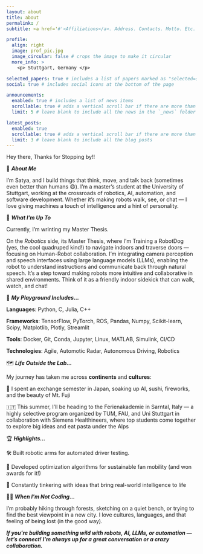 ```yaml
---
layout: about
title: about
permalink: /
subtitle: <a href='#'>Affiliations</a>. Address. Contacts. Motto. Etc.

profile:
  align: right
  image: prof_pic.jpg
  image_circular: false # crops the image to make it circular
  more_info: >
    <p> Stuttgart, Germany </p>

selected_papers: true # includes a list of papers marked as "selected={true}"
social: true # includes social icons at the bottom of the page

announcements:
  enabled: true # includes a list of news items
  scrollable: true # adds a vertical scroll bar if there are more than 3 news items
  limit: 5 # leave blank to include all the news in the `_news` folder

latest_posts:
  enabled: true
  scrollable: true # adds a vertical scroll bar if there are more than 3 new posts items
  limit: 3 # leave blank to include all the blog posts
---
```

Hey there, Thanks for Stopping by!!  
  

👋 ***About Me***  


I’m Satya, and I build things that think, move, and talk back (sometimes even better than humans 😄).
I’m a master’s student at the University of Stuttgart, working at the crossroads of robotics, AI, automation, and software development. Whether it’s making robots walk, see, or chat — I love giving machines a touch of intelligence and a hint of personality.

🧠 ***What I'm Up To***  

Currently, I’m wrinting my Master Thesis.  


On the *Robotics* side, its Master Thesis, where I'm Training a RobotDog (yes, the cool quadruped kind!) to navigate indoors and traverse doors — focusing on Human-Robot collaboration. I’m integrating camera perception and speech interfaces using large language models (LLMs), enabling the robot to understand instructions and communicate back through natural speech. It’s a step toward making robots more intuitive and collaborative in shared environments. Think of it as a friendly indoor sidekick that can walk, watch, and chat!


🔧 ***My Playground Includes...***  

**Languages**: Python, C, Julia, C++

**Frameworks**: TensorFlow, PyTorch, ROS, Pandas, Numpy, Scikit-learn, Scipy, Matplotlib, Plotly, Streamlit

**Tools**: Docker, Git, Conda, Jupyter, Linux, MATLAB, Simulink, CI/CD

**Technologies**: Agile, Automotic Radar, Autonomous Driving, Robotics

  



🗺️ ***Life Outside the Lab...***  

My journey has taken me across **continents** and **cultures**:  

🗾 I spent an exchange semester in Japan, soaking up AI, sushi, fireworks, and the beauty of Mt. Fuji

🇮🇹 This summer, I’ll be heading to the Ferienakademie in Sarntal, Italy — a highly selective program organized by TUM, FAU, and Uni Stuttgart in collaboration with Siemens Healthineers, where top students come together to explore big ideas and eat pasta under the Alps
  

🏆 ***Highlights...***  

🛠️ Built robotic arms for automated driver testing.  

🚗 Developed optimization algorithms for sustainable fan mobility (and won awards for it!)  

🤖 Constantly tinkering with ideas that bring real-world intelligence to life  


🧘‍♂️ ***When I'm Not Coding...***  

I’m probably hiking through forests, sketching on a quiet bench, or trying to find the best viewpoint in a new city. I love cultures, languages, and that feeling of being lost (in the good way).  


***If you're building something wild with robots, AI, LLMs, or automation — let’s connect! I’m always up for a great conversation or a crazy collaboration.***


